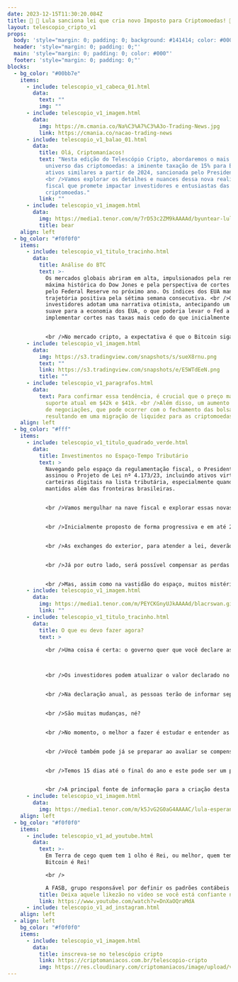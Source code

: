```yaml
---
date: 2023-12-15T11:30:20.084Z
title: 💢 💢 Lula sanciona lei que cria novo Imposto para Criptomoedas! 💢 💢
layout: telescopio_cripto_v1
props:
  body: 'style="margin: 0; padding: 0; background: #141414; color: #000"'
  header: 'style="margin: 0; padding: 0;"'
  main: 'style="margin: 0; padding: 0; color: #000"'
  footer: 'style="margin: 0; padding: 0;"'
blocks:
  - bg_color: "#00bb7e"
    items:
      - include: telescopio_v1_cabeca_01.html
        data:
          text: ""
          img: ""
      - include: telescopio_v1_imagem.html
        data:
          img: https://m.cmania.co/Na%C3%A7%C3%A3o-Trading-News.jpg
          link: https://cmania.co/nacao-trading-news
      - include: telescopio_v1_balao_01.html
        data:
          title: Olá, Criptomaníacos!
          text: "Nesta edição do Telescópio Cripto, abordaremos o mais recente marco no
            universo das criptomoedas: a iminente taxação de 15% para Bitcoin e
            ativos similares a partir de 2024, sancionada pelo Presidente Lula.
            <br />Vamos explorar os detalhes e nuances dessa nova realidade
            fiscal que promete impactar investidores e entusiastas das
            criptomoedas."
          link: ""
      - include: telescopio_v1_imagem.html
        data:
          img: https://media1.tenor.com/m/7rD53c2ZM9kAAAAd/byuntear-lula.gif
          title: bear
    align: left
  - bg_color: "#f0f0f0"
    items:
      - include: telescopio_v1_titulo_tracinho.html
        data:
          title: Análise do BTC
          text: >-
            Os mercados globais abriram em alta, impulsionados pela renovada
            máxima histórica do Dow Jones e pela perspectiva de cortes de juros
            pelo Federal Reserve no próximo ano. Os índices dos EUA mantêm uma
            trajetória positiva pela sétima semana consecutiva. <br />Os
            investidores adotam uma narrativa otimista, antecipando um pouso
            suave para a economia dos EUA, o que poderia levar o Fed a
            implementar cortes nas taxas mais cedo do que inicialmente previsto.


            <br />No mercado cripto, a expectativa é que o Bitcoin siga os passos das bolsas americanas, mantendo sua movimentação de alta. Desde a última edição, o BTC conseguiu romper o nível de gatilho, abrindo a possibilidade de um movimento ascendente aos os $46k, $48k e até $50k.
      - include: telescopio_v1_imagem.html
        data:
          img: https://s3.tradingview.com/snapshots/s/sueX8rnu.png
          text: ""
          link: https://s3.tradingview.com/snapshots/e/E5WTdEeN.png
          title: ""
      - include: telescopio_v1_paragrafos.html
        data:
          text: Para confirmar essa tendência, é crucial que o preço mantenha o nível de
            suporte atual em $42k e $41k. <br />Além disso, um aumento no volume
            de negociações, que pode ocorrer com o fechamento das bolsas,
            resultando em uma migração de liquidez para as criptomoedas.
    align: left
  - bg_color: "#fff"
    items:
      - include: telescopio_v1_titulo_quadrado_verde.html
        data:
          title: Investimentos no Espaço-Tempo Tributário
          text: >
            Navegando pelo espaço da regulamentação fiscal, o Presidente Lula
            assinou o Projeto de Lei nº 4.173/23, incluindo ativos virtuais e
            carteiras digitais na lista tributária, especialmente quando
            mantidos além das fronteiras brasileiras.


            <br />Vamos mergulhar na nave fiscal e explorar essas novas fronteiras tributárias.


            <br />Inicialmente proposto de forma progressiva e em até 22,5%, o texto sancionado final estipulou uma tributação de 15%, no momento da alienação do ativo, ou seja, na venda.


            <br />As exchanges do exterior, para atender a lei, deverão reportar ao governo as movimentações dos clientes brasileiros.


            <br />Já por outro lado, será possível compensar as perdas nas operações com criptoativos, o que é um pequeno alívio na constelação tributária! 


            <br />Mas, assim como na vastidão do espaço, muitos mistérios pairam. A Receita Federal tem o papel de fornecer as diretrizes sobre a tributação e regulamentação dos ativos virtuais e das carteiras digitais. Estamos na expectativa para decifrar esses enigmas fiscais!
      - include: telescopio_v1_imagem.html
        data:
          img: https://media1.tenor.com/m/PEYCKGnyUJkAAAAd/blacrswan.gif
          link: ""
      - include: telescopio_v1_titulo_tracinho.html
        data:
          title: O que eu devo fazer agora?
          text: >
            
            <br />Uma coisa é certa: o governo quer que você declare as criptomoedas que estão em exchange no exterior. O mesmo se aplica às moedas digitais que você mantém em sua wallet pessoal.



            <br />Os investidores podem atualizar o valor declarado no IR de seus ativos no exterior, como criptomoedas, para refletir o valor de mercado em 31 de dezembro de 2023. Assim, será tributado a 8% sobre a diferença entre o custo original e o valor atual. Contudo, essa atualização é opcional e requer requisitos específicos.


            <br />Na declaração anual, as pessoas terão de informar separadamente seus ganhos com criptomoedas. Além disso, os rendimentos não serão mais tributados mensalmente.


            <br />São muitas mudanças, né?


            <br />No momento, o melhor a fazer é estudar e entender as possíveis alterações, que serão melhor instruídas pela Receita Federal quando o preenchimento da declaração anual chegar.


            <br />Você também pode já se preparar ao avaliar se compensa ter, na virada do ano fiscal, ativos em exchanges estrangeiras que podem ser forçadas a reportar os dados dos clientes brasileiros.


            <br />Temos 15 dias até o final do ano e este pode ser um prazo importante para tomar decisões que irão refletir como o governo enxergará e terá acesso aos seus dados e precioso dinheirinho digital, certo?


            <br />A principal fonte de informação para a criação desta edição foi o texto de Ana Paula Rabello e Gabriel Rother Candido para o portal Livecoins.
      - include: telescopio_v1_imagem.html
        data:
          img: https://media1.tenor.com/m/k5JvG2G0aG4AAAAC/lula-esperanca.gif
    align: left
  - bg_color: "#f0f0f0"
    items:
      - include: telescopio_v1_ad_youtube.html
        data:
          text: >-
            Em Terra de cego quem tem 1 olho é Rei, ou melhor, quem tem 1
            Bitcoin é Rei! 

            <br />

            A FASB, grupo responsável por definir os padrões contábeis nos EUA, anunciou novas regras que exigirão que empresas contabilizem criptomoedas como o Bitcoin pelo valor justo. As regras devem entrar em vigor em 15 de dezembro de 2024.
          title: Deixa aquele likezão no vídeo se você está confiante no BTC!
          link: https://www.youtube.com/watch?v=DnXaOQraMdA
      - include: telescopio_v1_ad_instagram.html
    align: left
  - align: left
    bg_color: "#f0f0f0"
    items:
      - include: telescopio_v1_imagem.html
        data:
          title: inscreva-se no telescópio cripto
          link: https://criptomaniacos.com.br/telescopio-cripto
          img: https://res.cloudinary.com/criptomaniacos/image/upload/v1662133224/telescopio/inscreva-se-telescopio.png
---
```

